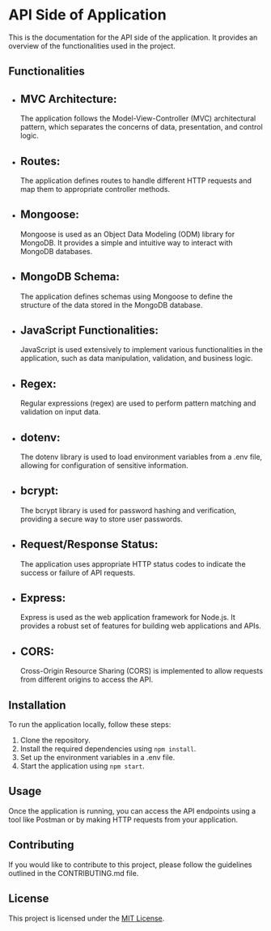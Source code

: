 # API Side of Application

This is the documentation for the API side of the application. It provides an overview of the functionalities used in the project.

## Functionalities

- ## MVC Architecture: 
    The application follows the Model-View-Controller (MVC) architectural pattern, which separates the concerns of data, presentation, and control logic.

- ## Routes: 
    The application defines routes to handle different HTTP requests and map them to appropriate controller methods.

- ## Mongoose: 
    Mongoose is used as an Object Data Modeling (ODM) library for MongoDB. It provides a simple and intuitive way to interact with MongoDB databases.

- ## MongoDB Schema: 
    The application defines schemas using Mongoose to define the structure of the data stored in the MongoDB database.

- ## JavaScript Functionalities: 
    JavaScript is used extensively to implement various functionalities in the application, such as data manipulation, validation, and business logic.

- ## Regex:
    Regular expressions (regex) are used to perform pattern matching and validation on input data.

- ## dotenv: 
    The dotenv library is used to load environment variables from a .env file, allowing for configuration of sensitive information.

- ## bcrypt: 
    The bcrypt library is used for password hashing and verification, providing a secure way to store user passwords.

- ## Request/Response Status: 
    The application uses appropriate HTTP status codes to indicate the success or failure of API requests.

- ## Express:
    Express is used as the web application framework for Node.js. It provides a robust set of features for building web applications and APIs.

- ## CORS: 
    Cross-Origin Resource Sharing (CORS) is implemented to allow requests from different origins to access the API.

## Installation

To run the application locally, follow these steps:

1. Clone the repository.
2. Install the required dependencies using `npm install`.
3. Set up the environment variables in a .env file.
4. Start the application using `npm start`.

## Usage

Once the application is running, you can access the API endpoints using a tool like Postman or by making HTTP requests from your application.

## Contributing

If you would like to contribute to this project, please follow the guidelines outlined in the CONTRIBUTING.md file.

## License

This project is licensed under the [MIT License](LICENSE).
